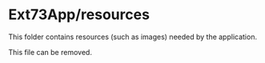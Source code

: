 # Ext73App/resources

This folder contains resources (such as images) needed by the application. 

This file can be removed.
